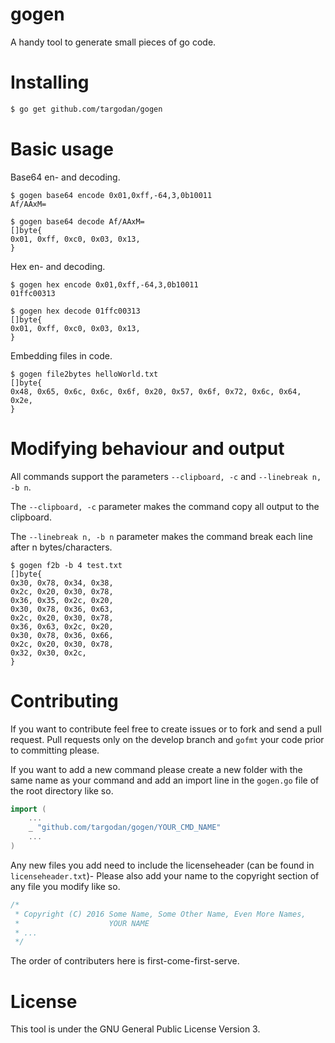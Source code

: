 # gogen
A handy tool to generate small pieces of go code.

# Installing
```bash
$ go get github.com/targodan/gogen
```

# Basic usage
Base64 en- and decoding.
```
$ gogen base64 encode 0x01,0xff,-64,3,0b10011
Af/AAxM=
```

```
$ gogen base64 decode Af/AAxM=
[]byte{
0x01, 0xff, 0xc0, 0x03, 0x13,
}
```

Hex en- and decoding.

```
$ gogen hex encode 0x01,0xff,-64,3,0b10011
01ffc00313
```

```
$ gogen hex decode 01ffc00313
[]byte{
0x01, 0xff, 0xc0, 0x03, 0x13,
}
```

Embedding files in code.

```
$ gogen file2bytes helloWorld.txt
[]byte{
0x48, 0x65, 0x6c, 0x6c, 0x6f, 0x20, 0x57, 0x6f, 0x72, 0x6c, 0x64, 0x2e,
}
```

# Modifying behaviour and output

All commands support the parameters `--clipboard, -c` and `--linebreak n, -b n`.

The `--clipboard, -c` parameter makes the command copy all output to the clipboard.

The `--linebreak n, -b n` parameter makes the command break each line after n bytes/characters.

```
$ gogen f2b -b 4 test.txt
[]byte{
0x30, 0x78, 0x34, 0x38,
0x2c, 0x20, 0x30, 0x78,
0x36, 0x35, 0x2c, 0x20,
0x30, 0x78, 0x36, 0x63,
0x2c, 0x20, 0x30, 0x78,
0x36, 0x63, 0x2c, 0x20,
0x30, 0x78, 0x36, 0x66,
0x2c, 0x20, 0x30, 0x78,
0x32, 0x30, 0x2c,
}
```

# Contributing

If you want to contribute feel free to create issues or to fork and send a pull request.
Pull requests only on the develop branch and `gofmt` your code prior to committing please.

If you want to add a new command please create a new folder with the same name as your command
and add an import line in the `gogen.go` file of the root directory like so.

```go
import (
    ...
	_ "github.com/targodan/gogen/YOUR_CMD_NAME"
    ...
)
```

Any new files you add need to include the licenseheader (can be found in `licenseheader.txt`)-
Please also add your name to the copyright section of any file you modify like so.

```go
/*
 * Copyright (C) 2016 Some Name, Some Other Name, Even More Names,
 *                    YOUR NAME
 * ...
 */
```

The order of contributers here is first-come-first-serve.

# License
This tool is under the GNU General Public License Version 3.
